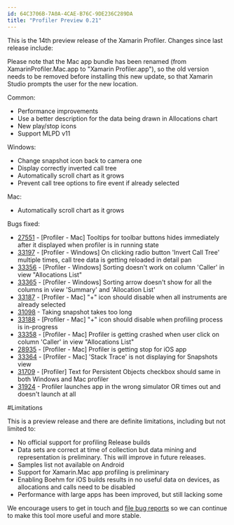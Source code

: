 ```yaml
---
id: 64C3706B-7A0A-4CAE-B76C-9DE236C289DA
title: "Profiler Preview 0.21"
---
```


This is the 14th preview release of the Xamarin Profiler. Changes since last release include:

Please note that the Mac app bundle has been renamed (from XamarinProfiler.Mac.app to "Xamarin Profiler.app"), so the old version needs to be removed before installing this new update, so that Xamarin Studio prompts the user for the new location.

Common:

* Performance improvements
* Use a better description for the data being drawn in Allocations chart
* New play/stop icons
* Support MLPD v11

Windows:

* Change snapshot icon back to camera one
* Display correctly inverted call tree
* Automatically scroll chart as it grows
* Prevent call tree options to fire event if already selected

Mac:

* Automatically scroll chart as it grows

Bugs fixed:

* [27551](https://bugzilla.xamarin.com/show_bug.cgi?id=27551) - [Profiler - Mac] Tooltips for toolbar buttons hides immediately after it displayed when profiler is in running state
* [33197](https://bugzilla.xamarin.com/show_bug.cgi?id=33197) - [Profiler - Windows] On clicking radio button 'Invert Call Tree' multiple times, call tree data is getting reloaded in detail pan
* [33356](https://bugzilla.xamarin.com/show_bug.cgi?id=33356) - [Profiler - Windows] Sorting doesn't work on column 'Caller' in view "Allocations List"
* [33365](https://bugzilla.xamarin.com/show_bug.cgi?id=33365) - [Profiler - Windows] Sorting arrow doesn't show for all the columns in view 'Summary' and 'Allocation List'
* [33187](https://bugzilla.xamarin.com/show_bug.cgi?id=33187) - [Profiler - Mac] "+" icon should disable when all instruments are already selected
* [31098](https://bugzilla.xamarin.com/show_bug.cgi?id=31098) - Taking snapshot takes too long
* [33188](https://bugzilla.xamarin.com/show_bug.cgi?id=33188) - [Profiler - Mac] "+" icon should disable when profiling process is in-progress
* [33358](https://bugzilla.xamarin.com/show_bug.cgi?id=33358) - [Profiler - Mac] Profiler is getting crashed when user click on column 'Caller' in view "Allocations List"
* [28935](https://bugzilla.xamarin.com/show_bug.cgi?id=28935) - [Profiler - Mac] Profiler is getting stop for iOS app
* [33364](https://bugzilla.xamarin.com/show_bug.cgi?id=33364) - [Profiler - Mac] 'Stack Trace' is not displaying for Snapshots view
* [31709](https://bugzilla.xamarin.com/show_bug.cgi?id=31709) - [Profiler] Text for Persistent Objects checkbox should same in both Windows and Mac profiler
* [31924](https://bugzilla.xamarin.com/show_bug.cgi?id=31924) - Profiler launches app in the wrong simulator OR times out and doesn't launch at all

#Limitations

This is a preview release and there are definite limitations, including but not limited to:

* No official support for profiling Release builds
* Data sets are correct at time of collection but data mining and representation is preliminary. This will improve in future releases.
* Samples list not available on Android
* Support for Xamarin.Mac app profiling is preliminary
* Enabling Boehm for iOS builds results in no useful data on devices, as allocations and calls need to be disabled
* Performance with large apps has been improved, but still lacking some

We encourage users to get in touch and [file bug reports](https://bugzilla.xamarin.com/enter_bug.cgi?product=Profiler) so we can continue to make this tool more useful and more stable.

